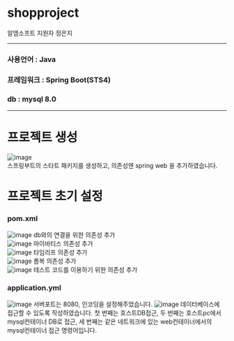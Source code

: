 # shopproject

알엠소프트 지원자 정은지

---
### 사용언어   : Java
### 프레임워크 : Spring Boot(STS4)
### db : mysql 8.0
---

# 프로젝트 생성<br>
![image](https://user-images.githubusercontent.com/109579667/226466080-ad8c8c0c-030c-4112-b93f-5763df468246.png)<br>
스프링부트의 스타트 패키지를 생성하고, 의존성엔 spring web 을 추가하였습니다.<br>

# 프로젝트 초기 설정<br>
### pom.xml <br>
![image](https://user-images.githubusercontent.com/109579667/226468254-f4fa2e16-a137-4fd3-b539-9f0bddc825cb.png)
db와의 연결을 위한 의존성 추가<br>
![image](https://user-images.githubusercontent.com/109579667/226469024-1b22b827-c3bf-42eb-9a84-76b4e9cf4aa0.png)
마이바티스 의존성 추가<br>
![image](https://user-images.githubusercontent.com/109579667/226468802-8529f50d-1f90-4702-b2d2-806b10fa5781.png)
타임리프 의존성 추가<br>
![image](https://user-images.githubusercontent.com/109579667/226468863-1b0dcd6f-38ab-413b-a2d0-5e2a77acde44.png)
롬복 의존성 추가<br>
![image](https://user-images.githubusercontent.com/109579667/226468947-d8978227-9847-4cc1-8e2a-0adfa0bda631.png)
테스트 코드를 이용하기 위한 의존성 추가<br>

### application.yml 
![image](https://user-images.githubusercontent.com/109579667/226469393-936c1778-00a4-4d7d-b78d-8a1257d927e0.png)
서버포트는 8080, 인코딩을 설정해주었습니다.
![image](https://user-images.githubusercontent.com/109579667/226470181-ae0cbe34-0ad6-4e8c-82ed-284a7def061b.png)
데이터베이스에 접근할 수 있도록 작성하였습니다. 첫 번째는 호스트DB접근, 두 번째는 호스트pc에서 mysql컨테이너 DB로 접근, 세 번째는 같은 네트워크에 있는 web컨테이너에서의 mysql컨테이너 접근 명령어입니다.


